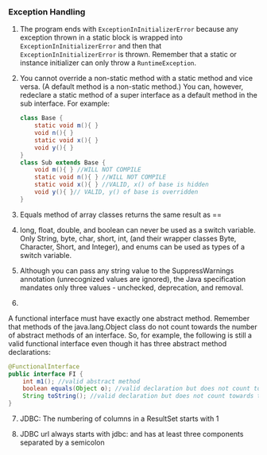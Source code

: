 ### Exception Handling

1. The program ends with `ExceptionInInitializerError` because any exception thrown in a static block is wrapped into `ExceptionInInitializerError` and then that `ExceptionInInitializerError` is thrown. Remember that a static or instance initializer can only throw a `RuntimeException`.

2. You cannot override a non-static method with a static method and vice versa. (A default method is a non-static method.) You can, however, redeclare a static method of a super interface as a default method in the sub interface. For example: 
    ```java
    class Base { 
        static void m(){ } 
        void n(){ } 
        static void x(){ } 
        void y(){ } 
    } 
    class Sub extends Base { 
        void m(){ } //WILL NOT COMPILE
        static void n(){ } //WILL NOT COMPILE
        static void x(){ } //VALID, x() of base is hidden 
        void y(){ }// VALID, y() of base is overridden 
    }
    ```
3. Equals method of array classes returns the same result as ==

4. long, float, double, and boolean can never be used as a switch variable.
Only String, byte, char, short, int, (and their wrapper classes Byte, Character, Short, and Integer), 
and enums can be used as types of a switch variable. 

5. Although you can pass any string value to the SuppressWarnings annotation (unrecognized values are ignored), 
the Java specification mandates only three values - unchecked, deprecation, and removal. 

6.
A functional interface must have exactly one abstract method. Remember that methods of the java.lang.Object class 
do not count towards the number of abstract methods of an interface. So, for example, the following is still a 
valid functional interface even though it has three abstract method declarations:  

```java
@FunctionalInterface 
public interface FI { 
    int m1(); //valid abstract method
    boolean equals(Object o); //valid declaration but does not count towards the number of abstract methods 
    String toString(); //valid declaration but does not count towards the number of abstract methods 
}
```

7. JDBC: The numbering of columns in a ResultSet starts with 1

8. JDBC url always starts with jdbc: and has at least three components separated by a semicolon

